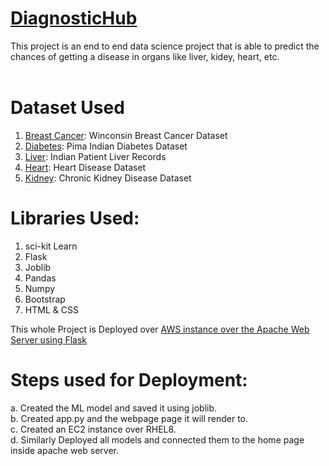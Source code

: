 # [DiagnosticHub](http://ec2-18-217-53-87.us-east-2.compute.amazonaws.com/)

This project is an end to end data science project that is able to predict the chances of getting a disease in organs like liver, kidey, heart, etc.<br><br>

# Dataset Used

1. [Breast Cancer](https://www.kaggle.com/uciml/breast-cancer-wisconsin-data): Winconsin Breast Cancer Dataset
2. [Diabetes](https://www.kaggle.com/uciml/pima-indians-diabetes-database): Pima Indian Diabetes Dataset
3. [Liver](https://www.kaggle.com/uciml/indian-liver-patient-records): Indian Patient Liver Records
4. [Heart](https://www.kaggle.com/ronitf/heart-disease-uci): Heart Disease Dataset
5. [Kidney](https://www.kaggle.com/mansoordaku/ckdisease): Chronic Kidney Disease Dataset

# Libraries Used:

1.  sci-kit Learn
2.  Flask
3.  Joblib
4.  Pandas
5.  Numpy
6.  Bootstrap
7.  HTML & CSS

This whole Project is Deployed over <u>AWS instance over the Apache Web Server using Flask</u>

# Steps used for Deployment:

a. Created the ML model and saved it using joblib.<br>
b. Created app.py and the webpage page it will render to.<br>
c. Created an EC2 instance over RHEL8.<br>
d. Similarly Deployed all models and connected them to the home page inside apache web server.<br>

